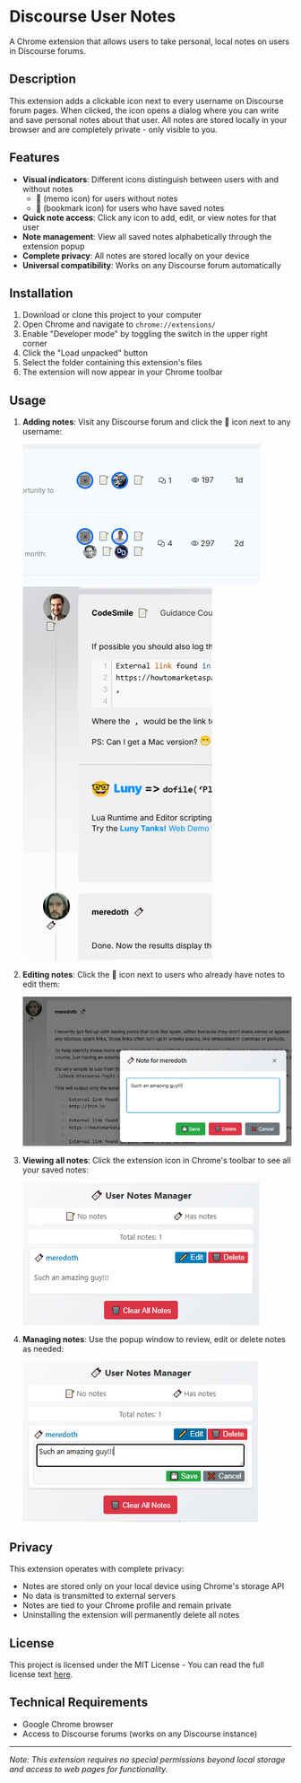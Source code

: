 # Discourse User Notes

A Chrome extension that allows users to take personal, local notes on users in Discourse forums.

## Description

This extension adds a clickable icon next to every username on Discourse forum pages. When clicked, the icon opens a dialog where you can write and save personal notes about that user. All notes are stored locally in your browser and are completely private - only visible to you.

## Features

- **Visual indicators**: Different icons distinguish between users with and without notes
    - 📝 (memo icon) for users without notes
    - 🔖 (bookmark icon) for users who have saved notes
- **Quick note access**: Click any icon to add, edit, or view notes for that user
- **Note management**: View all saved notes alphabetically through the extension popup
- **Complete privacy**: All notes are stored locally on your device
- **Universal compatibility**: Works on any Discourse forum automatically

## Installation

1. Download or clone this project to your computer
2. Open Chrome and navigate to `chrome://extensions/`
3. Enable "Developer mode" by toggling the switch in the upper right corner
4. Click the "Load unpacked" button
5. Select the folder containing this extension's files
6. The extension will now appear in your Chrome toolbar

## Usage

1. **Adding notes**: Visit any Discourse forum and click the 📝 icon next to any username:

    ![Notes Icon](/screenshots/Discourse_Notes2.png)
    ![Notes Icon 2](/screenshots/Discourse_Notes3.png)

2. **Editing notes**: Click the 🔖 icon next to users who already have notes to edit them:

    ![Editing Notes](/screenshots/Discourse_Notes1.png)

3. **Viewing all notes**: Click the extension icon in Chrome's toolbar to see all your saved notes:

    ![Viewing Notes](/screenshots/Discourse_Notes4.png)

4. **Managing notes**: Use the popup window to review, edit or delete notes as needed:

    ![Edit In Pop Up](/screenshots/Discourse_Notes5.png)

## Privacy

This extension operates with complete privacy:

- Notes are stored only on your local device using Chrome's storage API
- No data is transmitted to external servers
- Notes are tied to your Chrome profile and remain private
- Uninstalling the extension will permanently delete all notes

## License

This project is licensed under the MIT License - You can read the full license text [here](/LICENSE.md).

## Technical Requirements

- Google Chrome browser
- Access to Discourse forums (works on any Discourse instance)

***

*Note: This extension requires no special permissions beyond local storage and access to web pages for functionality.*
